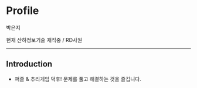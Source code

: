 Profile
==============

박은지

현재 산하정보기술 재직중 / RD사원
* * *
## Introduction

* 퍼즐 & 추리게임 덕후! 문제를 풀고 해결하는 것을 즐깁니다.
